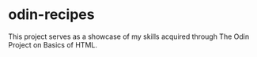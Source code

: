# odin-recipes

This project serves as a showcase of my skills acquired through The Odin Project on Basics of HTML.